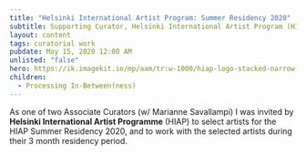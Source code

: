 ```yaml
---
title: "Helsinki International Artist Program: Summer Residency 2020"
subtitle: Supporting Curator, Helsinki International Artist Program (HIAP), Helsinki, FI
layout: content
tags: curatorial work
pubdate: May 15, 2020 12:00 AM
unlisted: "false"
hero: https://ik.imagekit.io/mp/aam/tr:w-1000/hiap-logo-stacked-narrow-4x-800x525.png
children:
  - Processing In-Between(ness)
---
```

As one of two Associate Curators (w/ Marianne Savallampi) I was invited by **Helsinki International Artist Programme** (HIAP) to select artists for the HIAP Summer Residency 2020, and to work with the selected artists during their 3 month residency period.